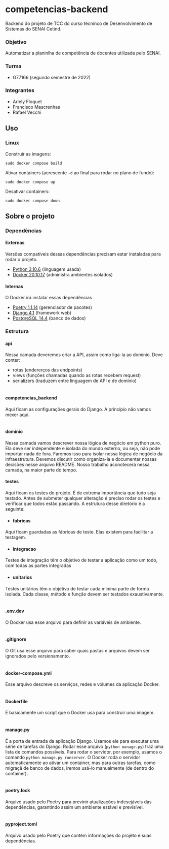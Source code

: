 # competencias-backend
Backend do projeto de TCC do curso técninco de Desenvolvimento de Sistemas do SENAI Cetind.

### Objetivo
Automatizar a planinlha de competência de docentes utilizada pelo SENAI.

### Turma
- G77166 (segundo semestre de 2022)

### Integrantes
- Ariely Floquet
- Francisco Mascrenhas
- Rafael Vecchi

## Uso
### Linux
Construir as imagens:
```
sudo docker compose build
```
Ativar containers (acrescente `-d` ao final para rodar no plano de fundo):
```
sudo docker compose up
```
Desativar containers:
```
sudo docker compose down
```

## Sobre o projeto
### Dependências
#### Externas
Versões compatíveis dessas dependências precisam estar instaladas para rodar o projeto.
- [Python 3.10.6](https://python.org/downloads/release/python-3106/) (linguagem usada)
- [Docker 20.10.17](https://docs.docker.com/engine/release-notes/#201017) (administra ambientes isolados)

#### Internas
O Docker irá instalar essas dependências
- [Poetry 1.1.14](https://python-poetry.org/blog/announcing-poetry-1.1.14/) (gerenciador de pacotes)
- [Django 4.1](https://docs.djangoproject.com/en/4.1/releases/4.1/) (framework web)
- [PostgreSQL 14.4](https://www.postgresql.org/docs/current/release-14-4.html) (banco de dados)

### Estrutura
#### api
Nessa camada deveremos criar a API, assim como liga-la ao domínio. Deve conter:
- rotas (endererços das endpoints)
- views (funções chamadas quando as rotas recebem request)
- serializers (traduzem entre linguagem de API e de domínio)
  <br><br>

#### competencias_backend
Aqui ficam as configurações gerais do Django. A princípio não vamos mexer aqui.
<br><br>

#### dominio
Nessa camada vamos descrever nossa lógica de negócio em python puro. Ela deve ser
independente e isolada do mundo externo, ou seja, não pode importar nada de fora.
Faremos isso para isolar nossa lógica de negócio da infraestrutura. Devemos discutir
como organiza-la e documentar nossas decisões nesse arquivo README. Nosso trabalho 
aconotecerá nessa camada, na maior parte do tempo.

#### testes
Aqui ficam os testes do projeto. É de extrema importância que tudo seja testado.
Antes de submeter qualquer alteração é preciso rodar os testes e verificar
que todos estão passando. A estrutura desse diretório é a seguinte:

- #### fabricas  
Aqui ficam guardadas as fábricas de teste. Elas existem para facilitar a testagem.

- #### integracao  
Testes de integração têm o objetivo de testar a aplicação como um todo, 
com todas as partes integradas

- #### unitarios
Testes unitários têm o objetivo de testar cada mínima parte de forma isolada.
Cada classe, método e função devem ser testados exaustivamente.
<br><br>

#### .env.dev
O Docker usa esse arquivo para definir as variáveis de ambiente.
<br><br>

#### .gitignore
O Git usa esse arquivo para saber quais pastas e arquivos devem ser ignorados 
pelo versionamento.
<br><br>

#### docker-compose.yml
Esse arquivo descreve os serviços, redes e volumes da aplicação Docker.
<br><br>

#### Dockerfile
É basicamente um script que o Docker usa para construir uma imagem.
<br><br>

#### manage.py
É a porta de entrada da aplicação Django. Usamos ele para executar uma série de 
tarefas do Django. Rodar esse arquivo (`python manage.py`) traz uma lista de
comandos possíveis. Para rodar o servidor, por exemplo, usamos o comando 
`python manage.py runserver`. O Docker roda o servidor automaticamente ao
ativar um container, mas para outras tarefas, como migraçã de banco de dados,
iremos usá-lo manualmente (de dentro do container).
<br><br>

#### poetry.lock
Arquivo usado pelo Poetry para previnir atualizações indesejáveis das dependências,
garantindo assim um ambiente estável e previsível.
<br><br>

#### pyproject.toml
Arquivo usado pelo Poetry que contém informações do projeto e suas dependências.
<br><br>
